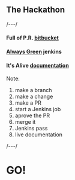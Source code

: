 ## The Hackathon

/---/
#### Full of P.R. [bitbucket](https://tools.adidas-group.com/bitbucket/projects/GTT/repos/gtt-jenkins-library/browse)
#### [Always Green](http://deheremap7628:8080/job/Lord_Master/job/gtt-jenkins-library/job/master/) jenkins
#### It's Alive [documentation](http://deheremap7628:8080/job/Lord_Master/job/gtt-jenkins-library/job/master/Documentation/)

Note:
1. make a branch
2. make a change
3. make a PR
4. start a Jenkins job
5. aprove the PR
6. merge it
7. Jenkins pass
8. live documentation

/---/
# GO!
